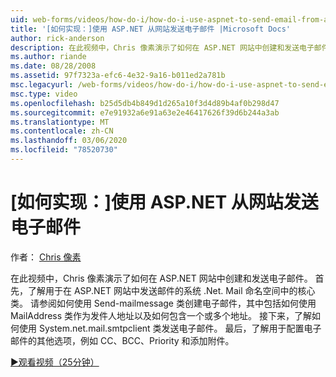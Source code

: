 ```yaml
---
uid: web-forms/videos/how-do-i/how-do-i-use-aspnet-to-send-email-from-a-web-site
title: '[如何实现：]使用 ASP.NET 从网站发送电子邮件 |Microsoft Docs'
author: rick-anderson
description: 在此视频中，Chris 像素演示了如何在 ASP.NET 网站中创建和发送电子邮件。 首先，请了解系统 .Net. Mail 命名空间 f 。
ms.author: riande
ms.date: 08/28/2008
ms.assetid: 97f7323a-efc6-4e32-9a16-b011ed2a781b
msc.legacyurl: /web-forms/videos/how-do-i/how-do-i-use-aspnet-to-send-email-from-a-web-site
msc.type: video
ms.openlocfilehash: b25d5db4b849d1d265a10f3d4d89b4af0b298d47
ms.sourcegitcommit: e7e91932a6e91a63e2e46417626f39d6b244a3ab
ms.translationtype: MT
ms.contentlocale: zh-CN
ms.lasthandoff: 03/06/2020
ms.locfileid: "78520730"
---
```

# <a name="how-do-i-use-aspnet-to-send-email-from-a-web-site"></a>[如何实现：]使用 ASP.NET 从网站发送电子邮件

作者： [Chris 像素](https://twitter.com/chrispels)

在此视频中，Chris 像素演示了如何在 ASP.NET 网站中创建和发送电子邮件。 首先，了解用于在 ASP.NET 网站中发送邮件的系统 .Net. Mail 命名空间中的核心类。 请参阅如何使用 Send-mailmessage 类创建电子邮件，其中包括如何使用 MailAddress 类作为发件人地址以及如何包含一个或多个地址。 接下来，了解如何使用 System.net.mail.smtpclient 类发送电子邮件。 最后，了解用于配置电子邮件的其他选项，例如 CC、BCC、Priority 和添加附件。

[&#9654;观看视频（25分钟）](https://channel9.msdn.com/Blogs/ASP-NET-Site-Videos/how-do-i-use-aspnet-to-send-email-from-a-web-site)
